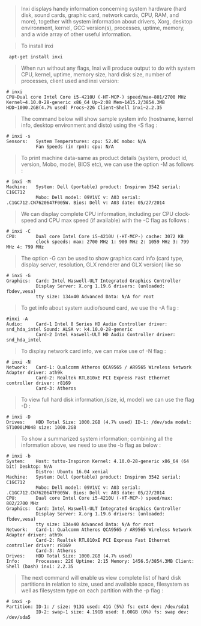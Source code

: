 > Inxi displays handy information concerning system hardware (hard disk, sound cards, graphic card, network cards, CPU, RAM, and more), together with system information about drivers, Xorg, desktop environment, kernel, GCC version(s), processes, uptime, memory, and a wide array of other useful information.

> To install inxi

```
 apt-get install inxi
```

> When run without any flags, Inxi will produce output to do with system CPU, kernel, uptime, memory size, hard disk size, number of processes, client used and inxi version:
```
# inxi
CPU~Dual core Intel Core i5-4210U (-HT-MCP-) speed/max~801/2700 MHz Kernel~4.10.0-28-generic x86_64 Up~2:08 Mem~1415.2/3854.3MB HDD~1000.2GB(4.7% used) Procs~226 Client~Shell inxi~2.2.35  

```
> The command below will show sample system info (hostname, kernel info, desktop environment and disto) using the -S flag :

```
# inxi -s
Sensors:   System Temperatures: cpu: 52.0C mobo: N/A
           Fan Speeds (in rpm): cpu: N/A
```

> To print machine data-same as product details (system, product id, version, Mobo, model, BIOS etc), we can use the option -M as follows :

```
# inxi -M
Machine:   System: Dell (portable) product: Inspiron 3542 serial: C1GC712
           Mobo: Dell model: 09V1VC v: A03 serial: .C1GC712.CN7620647F005W. Bios: Dell v: A03 date: 05/27/2014
```

> We can display complete CPU information, including per CPU clock-speed and CPU max speed (if available) with the -C flag as follows :

```
# inxi -C
CPU:       Dual core Intel Core i5-4210U (-HT-MCP-) cache: 3072 KB 
           clock speeds: max: 2700 MHz 1: 900 MHz 2: 1059 MHz 3: 799 MHz 4: 799 MHz
```

> The option -G can be used to show graphics card info (card type, display server, resolution, GLX renderer and GLX version) like so

```
# inxi -G
Graphics:  Card: Intel Haswell-ULT Integrated Graphics Controller
           Display Server: X.org 1.19.6 drivers: (unloaded: fbdev,vesa)
           tty size: 134x40 Advanced Data: N/A for root 
```

> To get info about system audio/sound card, we use the -A flag :

```
#inxi -A
Audio:     Card-1 Intel 8 Series HD Audio Controller driver: snd_hda_intel Sound: ALSA v: k4.10.0-28-generic
           Card-2 Intel Haswell-ULT HD Audio Controller driver: snd_hda_intel
```

> To display network card info, we can make use of -N flag :

```
# inxi -N
Network:   Card-1: Qualcomm Atheros QCA9565 / AR9565 Wireless Network Adapter driver: ath9k
           Card-2: Realtek RTL810xE PCI Express Fast Ethernet controller driver: r8169
           Card-3: Atheros
```

> To view full hard disk information,(size, id, model) we can use the flag -D :

```
# inxi -D
Drives:    HDD Total Size: 1000.2GB (4.7% used) ID-1: /dev/sda model: ST1000LM048 size: 1000.2GB
```

> To show a summarized system information; combining all the information above, we need to use the -b flag as below :

```
# inxi -b
System:    Host: tuttu-Inspiron Kernel: 4.10.0-28-generic x86_64 (64 bit) Desktop: N/A
           Distro: Ubuntu 16.04 xenial
Machine:   System: Dell (portable) product: Inspiron 3542 serial: C1GC712
           Mobo: Dell model: 09V1VC v: A03 serial: .C1GC712.CN7620647F005W. Bios: Dell v: A03 date: 05/27/2014
CPU:       Dual core Intel Core i5-4210U (-HT-MCP-) speed/max: 802/2700 MHz
Graphics:  Card: Intel Haswell-ULT Integrated Graphics Controller
           Display Server: X.org 1.19.6 drivers: (unloaded: fbdev,vesa)
           tty size: 134x40 Advanced Data: N/A for root
Network:   Card-1: Qualcomm Atheros QCA9565 / AR9565 Wireless Network Adapter driver: ath9k
           Card-2: Realtek RTL810xE PCI Express Fast Ethernet controller driver: r8169
           Card-3: Atheros
Drives:    HDD Total Size: 1000.2GB (4.7% used)
Info:      Processes: 226 Uptime: 2:15 Memory: 1456.5/3854.3MB Client: Shell (bash) inxi: 2.2.35 
```

> The next command will enable us view complete list of hard disk partitions in relation to size, used and available space, filesystem as well as filesystem type on each partition with the -p flag :

```
# inxi -p
Partition: ID-1: / size: 913G used: 41G (5%) fs: ext4 dev: /dev/sda1
           ID-2: swap-1 size: 4.19GB used: 0.00GB (0%) fs: swap dev: /dev/sda5
```
